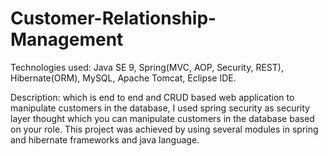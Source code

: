 # Customer-Relationship-Management
Technologies used: Java SE 9, Spring(MVC, AOP, Security, REST), Hibernate(ORM), MySQL, Apache Tomcat, Eclipse IDE.

Description: which is end to end and  CRUD  based  web application to manipulate customers in  the  database, I used spring security as security layer thought which you can manipulate customers in the database based on your role. This project was  achieved by using several modules in spring and hibernate frameworks and java language.  
